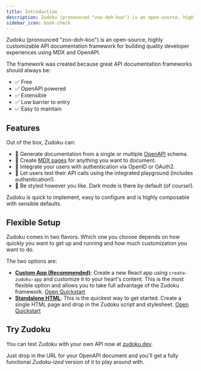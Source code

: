 ```yaml
---
title: Introduction
description: Zudoku (pronounced "zoo-doh-koo") is an open-source, highly customizable API documentation framework for building quality developer experiences using MDX and OpenAPI.
sidebar_icon: book-check
---
```


Zudoku (pronounced "zoo-doh-koo") is an open-source, highly customizable API documentation framework for building quality developer experiences using MDX and OpenAPI.

The framework was created because great API documentation frameworks should always be:

- ✅ Free
- ✅ OpenAPI powered
- ✅ Extensible
- ✅ Low barrier to entry
- ✅ Easy to maintain

## Features

Out of the box, Zudoku can:

- 🚀 Generate documentation from a single or multiple [OpenAPI](https://www.openapis.org/) schema.
- 📄 Create [MDX pages](https://mdxjs.com/) for anything you want to document.
- 🔐 Integrate your users with authentication via OpenID or OAuth2.
- 🧪 Let users test their API calls using the integrated playground (includes authentication!).
- 🎨 Be styled however you like. Dark mode is there by default (of course!).

Zudoku is quick to implement, easy to configure and is highly composable with sensible defaults.

## Flexible Setup

Zudoku comes in two flavors. Which one you choose depends on how quickly you want to get up and running and how much customization you want to do.

The two options are:

- **[Custom App (Recommended)](/docs/app-quickstart)**: Create a new React app using `create-zudoku-app` and customize it to your heart's content. This is the most flexible option and allows you to take full advantage of the Zudoku framework. [Open Quickstart](/docs/app-quickstart)
- **[Standalone HTML](/docs/html-quickstart)**: This is the quickest way to get started. Create a single HTML page and drop in the Zudoku script and stylesheet. [Open Quickstart](/docs/html-quickstart)

## Try Zudoku

You can test Zudoku with your own API now at [zudoku.dev](https://zudoku.dev).

Just drop in the URL for your OpenAPI document and you'll get a fully functional _Zudoku-ized_ version of it to play around with.
